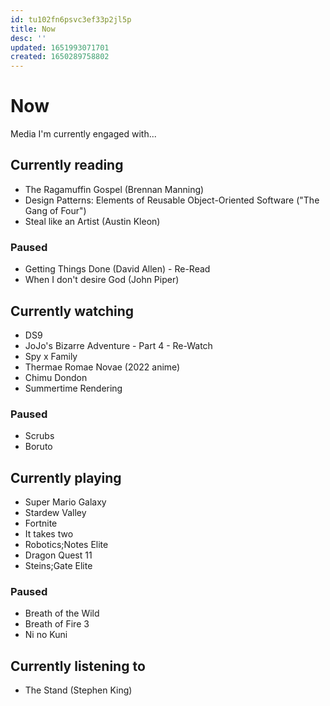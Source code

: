 ```yaml
---
id: tu102fn6psvc3ef33p2jl5p
title: Now
desc: ''
updated: 1651993071701
created: 1650289758802
---
```


# Now

Media I'm currently engaged with...

## Currently reading
- The Ragamuffin Gospel (Brennan Manning)
- Design Patterns: Elements of Reusable Object-Oriented Software ("The Gang of Four")
- Steal like an Artist (Austin Kleon)

### Paused
- Getting Things Done (David Allen) - Re-Read
- When I don't desire God (John Piper)

## Currently watching
- DS9
- JoJo's Bizarre Adventure - Part 4 - Re-Watch
- Spy x Family
- Thermae Romae Novae (2022 anime)
- Chimu Dondon
- Summertime Rendering

### Paused
- Scrubs
- Boruto

## Currently playing
- Super Mario Galaxy
- Stardew Valley
- Fortnite
- It takes two
- Robotics;Notes Elite
- Dragon Quest 11
- Steins;Gate Elite

### Paused
- Breath of the Wild
- Breath of Fire 3
- Ni no Kuni

## Currently listening to
- The Stand (Stephen King)
